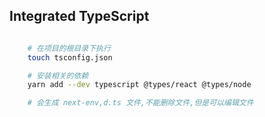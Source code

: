 ## Integrated TypeScript

```bash

    # 在项目的根目录下执行
    touch tsconfig.json

    # 安装相关的依赖
    yarn add --dev typescript @types/react @types/node

    # 会生成 next-env,d.ts 文件,不能删除文件,但是可以编辑文件

```